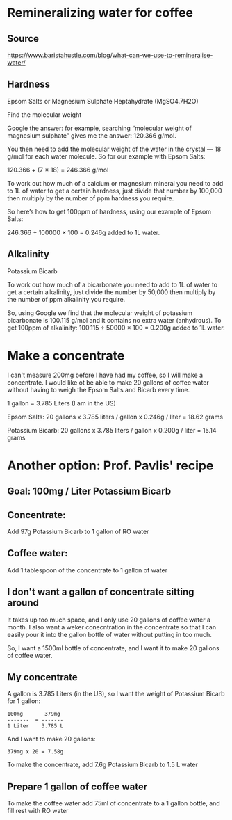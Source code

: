 # Remineralizing water for coffee

## Source
https://www.baristahustle.com/blog/what-can-we-use-to-remineralise-water/

## Hardness

Epsom Salts or Magnesium Sulphate Heptahydrate (MgSO4.7H2O)

Find the molecular weight

Google the answer: for example, searching “molecular weight of magnesium sulphate” 
gives me the answer: 120.366 g/mol.

You then need to add the molecular weight of the water in the crystal — 18 g/mol 
for each water molecule. So for our example with Epsom Salts: 

120.366 + (7 × 18) = 246.366 g/mol

To work out how much of a calcium or magnesium mineral you need to add to 1L of 
water to get a certain hardness, just divide that number by 100,000 then multiply by the number of ppm hardness you require.

So here’s how to get 100ppm of hardness, using our example of Epsom Salts: 

246.366 ÷ 100000 × 100 = 0.246g added to 1L water.


## Alkalinity

Potassium Bicarb

To work out how much of a bicarbonate you need to add to 1L of water to get a certain alkalinity,
just divide the number by 50,000 then multiply by the number of ppm alkalinity you require.

So, using Google we find that the molecular weight of potassium bicarbonate is 100.115 g/mol and it contains 
no extra water (anhydrous). To get 100ppm of alkalinity: 100.115 ÷ 50000 × 100 = 0.200g added to 1L water.

# Make a concentrate
I can't measure 200mg before I have had my coffee, so I will make a concentrate.  I would like ot be able to make 
20 gallons of coffee water without having to weigh the Epsom Salts and Bicarb every time.

1 gallon = 3.785 Liters (I am in the US)

Epsom Salts:
20 gallons x 3.785 liters / gallon x 0.246g / liter = 18.62 grams

Potassium Bicarb:
20 gallons x 3.785 liters / gallon x 0.200g / liter = 15.14 grams

# Another option: Prof. Pavlis' recipe

## Goal: 100mg / Liter Potassium Bicarb

## Concentrate:
Add 97g Potassium Bicarb to 1 gallon of RO water

## Coffee water:
Add 1 tablespoon of the concentrate to 1 gallon of water

## I don't want a gallon of concentrate sitting around
It takes up too much space, and I only use 20 gallons of coffee water a month.  I also want a weker conecntration in the concentrate so that I can easily pour it into the gallon bottle of water without putting in too much.

So, I want a 1500ml bottle of concentrate, and I want it to make 20 gallons of coffee water.  

## My concentrate
A gallon is 3.785 Liters (in the US), so I want the weight of Potassium Bicarb for 1 gallon:

```
100mg       379mg
-------  = -------
1 Liter    3.785 L
```

And I want to make 20 gallons:

```
379mg x 20 = 7.58g
```

To make the concentrate, add 7.6g Potassium Bicarb to 1.5 L water

## Prepare 1 gallon of coffee water

To make the coffee water add 75ml of concentrate to a 1 gallon bottle, and fill rest with RO water
